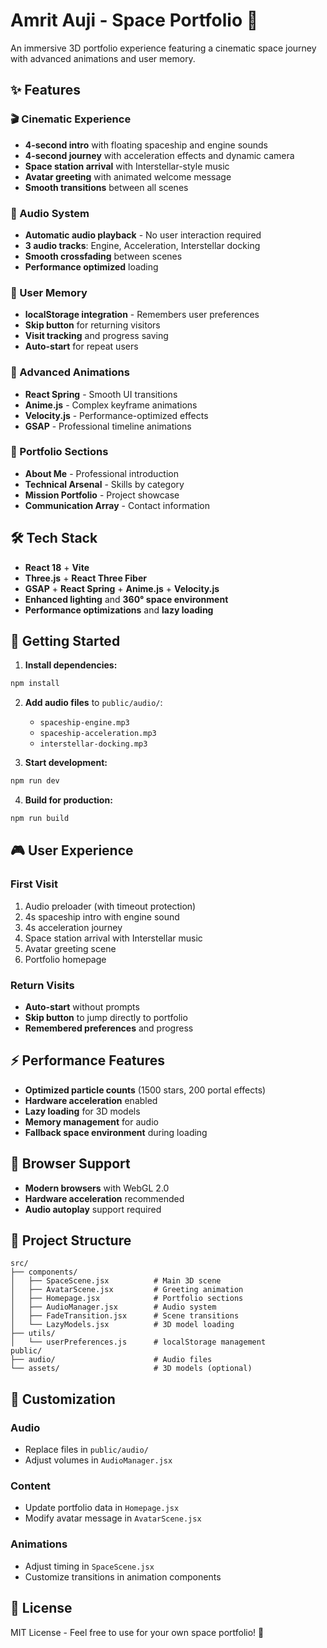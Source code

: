 # Amrit Auji - Space Portfolio 🚀

An immersive 3D portfolio experience featuring a cinematic space journey with advanced animations and user memory.

## ✨ Features

### 🎬 Cinematic Experience
- **4-second intro** with floating spaceship and engine sounds
- **4-second journey** with acceleration effects and dynamic camera
- **Space station arrival** with Interstellar-style music
- **Avatar greeting** with animated welcome message
- **Smooth transitions** between all scenes

### 🎵 Audio System
- **Automatic audio playback** - No user interaction required
- **3 audio tracks**: Engine, Acceleration, Interstellar docking
- **Smooth crossfading** between scenes
- **Performance optimized** loading

### 🍪 User Memory
- **localStorage integration** - Remembers user preferences
- **Skip button** for returning visitors
- **Visit tracking** and progress saving
- **Auto-start** for repeat users

### 🎨 Advanced Animations
- **React Spring** - Smooth UI transitions
- **Anime.js** - Complex keyframe animations
- **Velocity.js** - Performance-optimized effects
- **GSAP** - Professional timeline animations

### 💼 Portfolio Sections
- **About Me** - Professional introduction
- **Technical Arsenal** - Skills by category
- **Mission Portfolio** - Project showcase
- **Communication Array** - Contact information

## 🛠 Tech Stack

- **React 18** + **Vite**
- **Three.js** + **React Three Fiber**
- **GSAP** + **React Spring** + **Anime.js** + **Velocity.js**
- **Enhanced lighting** and **360° space environment**
- **Performance optimizations** and **lazy loading**

## 🚀 Getting Started

1. **Install dependencies:**
```bash
npm install
```

2. **Add audio files** to `public/audio/`:
   - `spaceship-engine.mp3`
   - `spaceship-acceleration.mp3` 
   - `interstellar-docking.mp3`

3. **Start development:**
```bash
npm run dev
```

4. **Build for production:**
```bash
npm run build
```

## 🎮 User Experience

### First Visit
1. Audio preloader (with timeout protection)
2. 4s spaceship intro with engine sound
3. 4s acceleration journey
4. Space station arrival with Interstellar music
5. Avatar greeting scene
6. Portfolio homepage

### Return Visits
- **Auto-start** without prompts
- **Skip button** to jump directly to portfolio
- **Remembered preferences** and progress

## ⚡ Performance Features

- **Optimized particle counts** (1500 stars, 200 portal effects)
- **Hardware acceleration** enabled
- **Lazy loading** for 3D models
- **Memory management** for audio
- **Fallback space environment** during loading

## 🎯 Browser Support

- **Modern browsers** with WebGL 2.0
- **Hardware acceleration** recommended
- **Audio autoplay** support required

## 📁 Project Structure

```
src/
├── components/
│   ├── SpaceScene.jsx          # Main 3D scene
│   ├── AvatarScene.jsx         # Greeting animation
│   ├── Homepage.jsx            # Portfolio sections
│   ├── AudioManager.jsx        # Audio system
│   ├── FadeTransition.jsx      # Scene transitions
│   └── LazyModels.jsx          # 3D model loading
├── utils/
│   └── userPreferences.js      # localStorage management
public/
├── audio/                      # Audio files
└── assets/                     # 3D models (optional)
```

## 🔧 Customization

### Audio
- Replace files in `public/audio/`
- Adjust volumes in `AudioManager.jsx`

### Content
- Update portfolio data in `Homepage.jsx`
- Modify avatar message in `AvatarScene.jsx`

### Animations
- Adjust timing in `SpaceScene.jsx`
- Customize transitions in animation components

## 📄 License

MIT License - Feel free to use for your own space portfolio! 🌌
